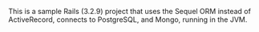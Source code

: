 This is a sample Rails (3.2.9) project that uses the Sequel ORM instead
of ActiveRecord, connects to PostgreSQL, and Mongo, running in the JVM.
